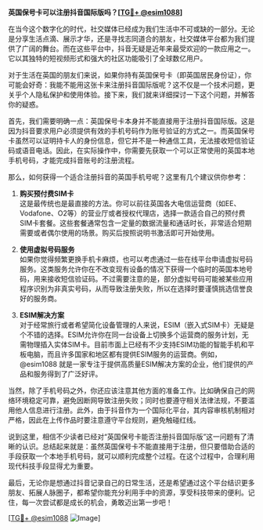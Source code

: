 **英国保号卡可以注册抖音国际版吗？[[TG💪+ @esim1088](https://t.me/s/esim1088)]**

在当今这个数字化的时代，社交媒体已经成为我们生活中不可或缺的一部分。无论是分享生活点滴、展示才华，还是寻找志同道合的朋友，社交媒体平台都为我们提供了广阔的舞台。而在这些平台中，抖音无疑是近年来最受欢迎的一款应用之一。它以其独特的短视频形式和强大的社区功能吸引了全球数亿用户。

对于生活在英国的朋友们来说，如果你持有英国保号卡（即英国居民身份证），你可能会好奇：我能不能用这张卡来注册抖音国际版呢？这不仅是一个技术问题，更关乎个人隐私保护和使用体验。接下来，我们就来详细探讨一下这个问题，并解答你的疑惑。

首先，我们需要明确一点：英国保号卡本身并不能直接用于注册抖音国际版。这是因为抖音要求用户必须提供有效的手机号码作为账号验证的方式之一。而英国保号卡虽然可以证明持卡人的身份信息，但它并不是一种通信工具，无法接收短信验证码或语音电话。因此，在实际操作中，你需要先获取一个可以正常使用的英国本地手机号码，才能完成抖音账号的注册流程。

那么，如何获得一个适合注册抖音的英国手机号呢？这里有几个建议供你参考：

1. **购买预付费SIM卡**  
   这是最传统也是最直接的方法。你可以前往英国各大电信运营商（如EE、Vodafone、O2等）的营业厅或者授权代理店，选择一款适合自己的预付费SIM卡套餐。这些套餐通常包含一定量的数据流量和通话时长，非常适合短期需要或者偶尔使用的场景。购买后按照说明书激活即可开始使用。

2. **使用虚拟号码服务**  
   如果你觉得频繁更换手机卡麻烦，也可以考虑通过一些在线平台申请虚拟号码服务。这类服务允许你在不改变现有设备的情况下获得一个临时的英国本地号码，用来接收短信验证码。不过需要注意的是，部分虚拟号码可能被某些应用程序识别为非真实号码，从而导致注册失败，所以在选择时要谨慎挑选信誉良好的服务商。

3. **ESIM解决方案**  
   对于经常旅行或者希望简化设备管理的人来说，ESIM（嵌入式SIM卡）无疑是个不错的选择。ESIM允许你在同一台设备上切换多个运营商的服务计划，无需物理插入实体SIM卡。目前市面上已经有不少支持ESIM功能的智能手机和平板电脑，而且许多国家和地区都有提供ESIM服务的运营商。例如，@esim1088 就是一家专注于提供高质量ESIM解决方案的企业，他们提供的产品和服务得到了广泛好评。

当然，除了手机号码之外，你还应该注意其他方面的准备工作。比如确保自己的网络环境稳定可靠，避免因断网导致注册失败；同时也要遵守相关法律法规，不要滥用他人信息进行注册。此外，由于抖音作为一个国际化平台，其内容审核机制相对严格，因此在上传作品时要注意遵守平台规则，避免触碰红线。

说到这里，相信不少读者已经对“英国保号卡能否注册抖音国际版”这一问题有了清晰的认识。总结起来就是：虽然英国保号卡不能直接用于注册，但只要借助合适的手段获取一个本地手机号码，就可以顺利完成整个过程。在这个过程中，合理利用现代科技手段显得尤为重要。

最后，无论你是想通过抖音记录自己的日常生活，还是希望通过这个平台结识更多朋友、拓展人脉圈子，都希望你能充分利用手中的资源，享受科技带来的便利。记住，每一次尝试都是成长的机会，勇敢迈出第一步吧！

[[TG💪+ @esim1088](https://t.me/s/esim1088) ![Image](https://i.postimg.cc/4NQfJmqS/Snipaste-2025-05-13-00-14-12.png)]